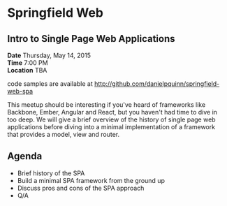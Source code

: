 # Springfield Web
## Intro to Single Page Web Applications

__Date__ Thursday, May 14, 2015  
__Time__ 7:00 PM  
__Location__ TBA  

code samples are available at http://github.com/danielpquinn/springfield-web-spa

This meetup should be interesting if you've heard of frameworks like Backbone, Ember, Angular and React, but you haven't had time to dive in too deep. We will give a brief overview of the history of single page web applications before diving into a minimal implementation of a framework that provides a model, view and router.

## Agenda

* Brief history of the SPA
* Build a minimal SPA framework from the ground up
* Discuss pros and cons of the SPA approach
* Q/A